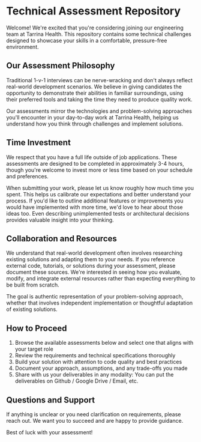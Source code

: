# Technical Assessment Repository

Welcome! We're excited that you're considering joining our engineering team at Tarrina Health. This repository contains some technical challenges designed to showcase your skills in a comfortable, pressure-free environment.

## Our Assessment Philosophy

Traditional 1-v-1 interviews can be nerve-wracking and don't always reflect real-world development scenarios. We believe in giving candidates the opportunity to demonstrate their abilities in familiar surroundings, using their preferred tools and taking the time they need to produce quality work.

Our assessments mirror the technologies and problem-solving approaches you'll encounter in your day-to-day work at Tarrina Health, helping us understand how you think through challenges and implement solutions.

## Time Investment

We respect that you have a full life outside of job applications. These assessments are designed to be completed in approximately 3-4 hours, though you're welcome to invest more or less time based on your schedule and preferences.

When submitting your work, please let us know roughly how much time you spent. This helps us calibrate our expectations and better understand your process. If you'd like to outline additional features or improvements you would have implemented with more time, we'd love to hear about those ideas too. Even describing unimplemented tests or architectural decisions provides valuable insight into your thinking.

## Collaboration and Resources

We understand that real-world development often involves researching existing solutions and adapting them to your needs. If you reference external code, tutorials, or solutions during your assessment, please document these sources. We're interested in seeing how you evaluate, modify, and integrate external resources rather than expecting everything to be built from scratch.

The goal is authentic representation of your problem-solving approach, whether that involves independent implementation or thoughtful adaptation of existing solutions.

## How to Proceed

1. Browse the available assessments below and select one that aligns with your target role
2. Review the requirements and technical specifications thoroughly
3. Build your solution with attention to code quality and best practices
4. Document your approach, assumptions, and any trade-offs you made
5. Share with us your deliverables in any modality: You can put the deliverables on Github / Google Drive / Email, etc. 

## Questions and Support

If anything is unclear or you need clarification on requirements, please reach out. We want you to succeed and are happy to provide guidance.

Best of luck with your assessment!
